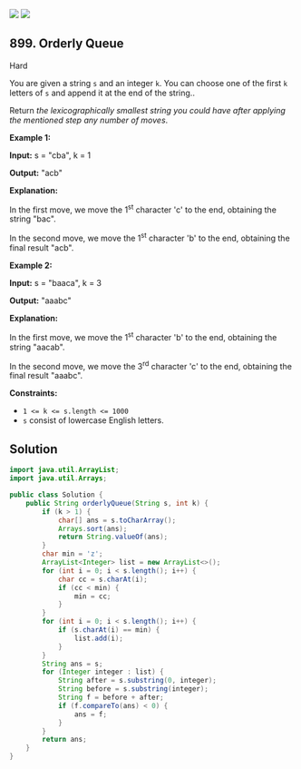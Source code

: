 [![](https://img.shields.io/github/stars/javadev/LeetCode-in-Java?label=Stars&style=flat-square)](https://github.com/javadev/LeetCode-in-Java)
[![](https://img.shields.io/github/forks/javadev/LeetCode-in-Java?label=Fork%20me%20on%20GitHub%20&style=flat-square)](https://github.com/javadev/LeetCode-in-Java/fork)

## 899\. Orderly Queue

Hard

You are given a string `s` and an integer `k`. You can choose one of the first `k` letters of `s` and append it at the end of the string..

Return _the lexicographically smallest string you could have after applying the mentioned step any number of moves_.

**Example 1:**

**Input:** s = "cba", k = 1

**Output:** "acb"

**Explanation:**

In the first move, we move the 1<sup>st</sup> character 'c' to the end, obtaining the string "bac".

In the second move, we move the 1<sup>st</sup> character 'b' to the end, obtaining the final result "acb". 

**Example 2:**

**Input:** s = "baaca", k = 3

**Output:** "aaabc"

**Explanation:**

In the first move, we move the 1<sup>st</sup> character 'b' to the end, obtaining the string "aacab".

In the second move, we move the 3<sup>rd</sup> character 'c' to the end, obtaining the final result "aaabc". 

**Constraints:**

*   `1 <= k <= s.length <= 1000`
*   `s` consist of lowercase English letters.

## Solution

```java
import java.util.ArrayList;
import java.util.Arrays;

public class Solution {
    public String orderlyQueue(String s, int k) {
        if (k > 1) {
            char[] ans = s.toCharArray();
            Arrays.sort(ans);
            return String.valueOf(ans);
        }
        char min = 'z';
        ArrayList<Integer> list = new ArrayList<>();
        for (int i = 0; i < s.length(); i++) {
            char cc = s.charAt(i);
            if (cc < min) {
                min = cc;
            }
        }
        for (int i = 0; i < s.length(); i++) {
            if (s.charAt(i) == min) {
                list.add(i);
            }
        }
        String ans = s;
        for (Integer integer : list) {
            String after = s.substring(0, integer);
            String before = s.substring(integer);
            String f = before + after;
            if (f.compareTo(ans) < 0) {
                ans = f;
            }
        }
        return ans;
    }
}
```